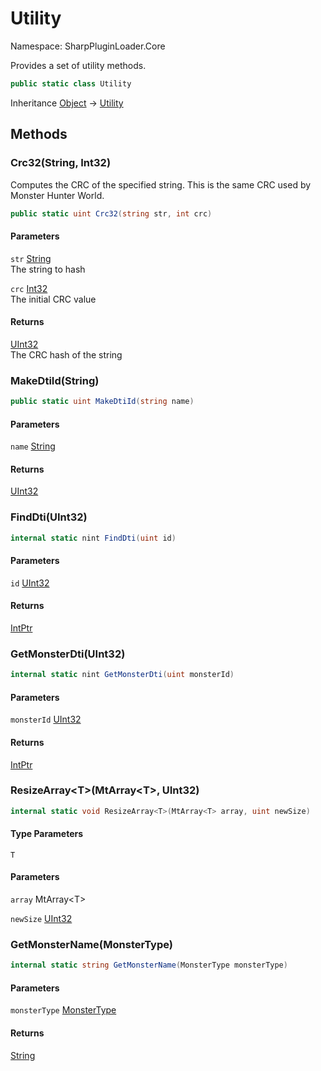 # Utility

Namespace: SharpPluginLoader.Core

Provides a set of utility methods.

```csharp
public static class Utility
```

Inheritance [Object](https://docs.microsoft.com/en-us/dotnet/api/System.Object) → [Utility](./SharpPluginLoader.Core.Utility.md)

## Methods

### **Crc32(String, Int32)**

Computes the CRC of the specified string. This is the same CRC used by Monster Hunter World.

```csharp
public static uint Crc32(string str, int crc)
```

#### Parameters

`str` [String](https://docs.microsoft.com/en-us/dotnet/api/System.String)<br>
The string to hash

`crc` [Int32](https://docs.microsoft.com/en-us/dotnet/api/System.Int32)<br>
The initial CRC value

#### Returns

[UInt32](https://docs.microsoft.com/en-us/dotnet/api/System.UInt32)<br>
The CRC hash of the string

### **MakeDtiId(String)**

```csharp
public static uint MakeDtiId(string name)
```

#### Parameters

`name` [String](https://docs.microsoft.com/en-us/dotnet/api/System.String)<br>

#### Returns

[UInt32](https://docs.microsoft.com/en-us/dotnet/api/System.UInt32)<br>

### **FindDti(UInt32)**

```csharp
internal static nint FindDti(uint id)
```

#### Parameters

`id` [UInt32](https://docs.microsoft.com/en-us/dotnet/api/System.UInt32)<br>

#### Returns

[IntPtr](https://docs.microsoft.com/en-us/dotnet/api/System.IntPtr)<br>

### **GetMonsterDti(UInt32)**

```csharp
internal static nint GetMonsterDti(uint monsterId)
```

#### Parameters

`monsterId` [UInt32](https://docs.microsoft.com/en-us/dotnet/api/System.UInt32)<br>

#### Returns

[IntPtr](https://docs.microsoft.com/en-us/dotnet/api/System.IntPtr)<br>

### **ResizeArray&lt;T&gt;(MtArray&lt;T&gt;, UInt32)**

```csharp
internal static void ResizeArray<T>(MtArray<T> array, uint newSize)
```

#### Type Parameters

`T`<br>

#### Parameters

`array` MtArray&lt;T&gt;<br>

`newSize` [UInt32](https://docs.microsoft.com/en-us/dotnet/api/System.UInt32)<br>

### **GetMonsterName(MonsterType)**

```csharp
internal static string GetMonsterName(MonsterType monsterType)
```

#### Parameters

`monsterType` [MonsterType](./SharpPluginLoader.Core.Entities.MonsterType.md)<br>

#### Returns

[String](https://docs.microsoft.com/en-us/dotnet/api/System.String)<br>
